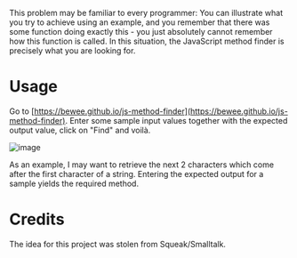 This problem may be familiar to every programmer: You can illustrate what you try to achieve using an example, and you remember that there was some function doing exactly this - you just absolutely cannot remember how this function is called. In this situation, the JavaScript method finder is precisely what you are looking for.

# Usage

Go to [https://bewee.github.io/js-method-finder](https://bewee.github.io/js-method-finder). Enter some sample input values together with the expected output value, click on "Find" and voilà.

![image](https://user-images.githubusercontent.com/44091658/99159172-989bb780-26da-11eb-8bc2-4691fcae9c86.png)

As an example, I may want to retrieve the next 2 characters which come after the first character of a string. Entering the expected output for a sample yields the required method.

# Credits

The idea for this project was stolen from Squeak/Smalltalk.
